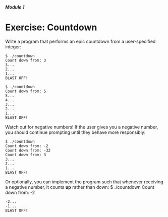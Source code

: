 ##### Module 1 

# Exercise: Countdown

Write a program that performs an epic countdown from a user-specified integer:

```
$ ./countdown
Count down from: 3
3...
2...
1...
BLAST OFF!
```

```
$ ./countdown
Count down from: 5
5...
4...
3...
2...
1...
BLAST OFF!
```

Watch out for negative numbers! If the user gives you a negative number, you should continue prompting until they 
behave more responsibly: 
```
$ ./countdown
Count down from: -2
Count down from: -32
Count down from: 3
3...
2...
1...
BLAST OFF!
```

Or optionally, you can implement the program such that whenever receiving a negative number, it counts **up** rather than down:
$ ./countdown
Count down from: -2
```
-2...
-1...
BLAST OFF!
```
